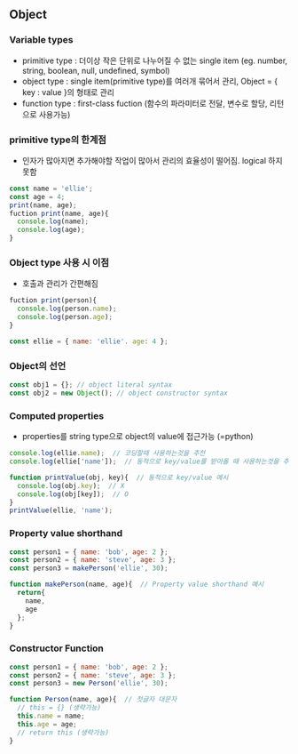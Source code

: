 ## Object
### Variable types
* primitive type : 더이상 작은 단위로 나누어질 수 없는 single item (eg. number, string, boolean, null, undefined, symbol)
* object type : single item(primitive type)를 여러개 묶어서 관리, Object = { key : value }의 형태로 관리
* function type : first-class fuction (함수의 파라미터로 전달, 변수로 할당, 리턴으로 사용가능)

### primitive type의 한계점
* 인자가 많아지면 추가해야할 작업이 많아서 관리의 효율성이 떨어짐. logical 하지 못함

```javascript
const name = 'ellie';
const age = 4;
print(name, age);
fuction print(name, age){
  console.log(name);
  console.log(age);
}
```

### Object type 사용 시 이점
* 호출과 관리가 간편해짐

```javascript
fuction print(person){
  console.log(person.name);
  console.log(person.age);
}

const ellie = { name: 'ellie'. age: 4 };
```

### Object의 선언

```javascript
const obj1 = {}; // object literal syntax
const obj2 = new Object(); // object constructor syntax
```

### Computed properties
* properties를 string type으로 object의 value에 접근가능 (=python)

```javascript
console.log(ellie.name);  // 코딩할때 사용하는것을 추천
console.log(ellie['name']);  // 동적으로 key/value를 받아올 때 사용하는것을 추천
```

```javascript
function printValue(obj, key){  // 동적으로 key/value 예시
  console.log(obj.key);  // X
  console.log(obj[key]);  // O
}
printValue(ellie, 'name');
```

### Property value shorthand
```javascript
const person1 = { name: 'bob', age: 2 };
const person2 = { name: 'steve', age: 3 };
const person3 = makePerson('ellie', 30);

function makePerson(name, age){  // Property value shorthand 예시
  return{
    name,
    age
  };
}
```

### Constructor Function
```javascript
const person1 = { name: 'bob', age: 2 };
const person2 = { name: 'steve', age: 3 };
const person3 = new Person('ellie', 30);

function Person(name, age){  // 첫글자 대문자
  // this = {} (생략가능)
  this.name = name;
  this.age = age;
  // return this (생략가능)
}
```
